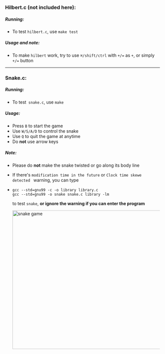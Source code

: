 ### Hilbert.c (not included here):

##### Running:

- To test `hilbert.c`, use `make test`

##### Usage and note:

- To make `hilbert` work, try to use `⌘/shift/ctrl` with `+/=` as `+`, or simply `+/=` button

---

### Snake.c:

##### Running:

- To test` snake.c`, use `make`

##### Usage:

- Press `B` to start the game
- Use `W/S/A/D` to control the snake
- Use `Q` to quit the game at anytime
- Do **not** use arrow keys

##### Note:

- Please do **not** make the snake twisted or go along its body line

- If there's `modification time in the future` or `Clock time skewe detected ` warning, you can type

- ```
  gcc --std=gnu99 -c -o library library.c
  gcc --std=gnu99 -o snake snake.c library -lm
  ```

  to test `snake`, **or ignore the warning if you can enter the program**
  
  <img src="/snake.gif" alt="snake game" height="450" width="720"/>
